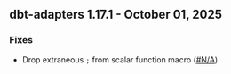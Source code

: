 ## dbt-adapters 1.17.1 - October 01, 2025

### Fixes

- Drop extraneous `;` from scalar function macro ([#N/A](https://github.com/dbt-labs/dbt-adapters/issues/N/A))
